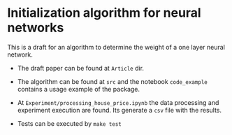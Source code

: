 # Initialization algorithm for neural networks  

This is a draft for an algorithm to determine the weight of a one layer neural network. 

- The draft paper can be found at `Article` dir.

-  The algorithm can be found at `src` and the notebook `code_example` contains a usage example of the package.
  
-  At `Experiment/processing_house_price.ipynb`  the data processing and experiment execution are found. Its generate a `csv` file with the results. 

- Tests can be executed by `make test`